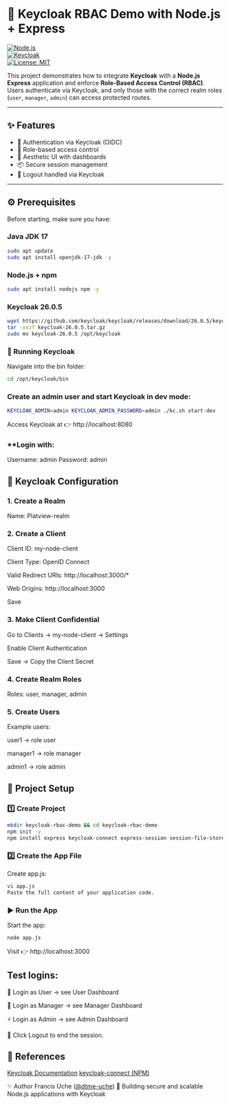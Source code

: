 # 🔐 Keycloak RBAC Demo with Node.js + Express

[![Node.js](https://img.shields.io/badge/Node.js-18.x-green?logo=node.js)](https://nodejs.org/)  
[![Keycloak](https://img.shields.io/badge/Keycloak-26.0.5-blue?logo=keycloak)](https://www.keycloak.org/)  
[![License: MIT](https://img.shields.io/badge/License-MIT-yellow.svg)](LICENSE)

This project demonstrates how to integrate **Keycloak** with a **Node.js Express** application and enforce **Role-Based Access Control (RBAC)**.  
Users authenticate via Keycloak, and only those with the correct realm roles (`user`, `manager`, `admin`) can access protected routes.  

---

## ✨ Features
- 🔑 Authentication via Keycloak (OIDC)
- 👤 Role-based access control
- 🎨 Aesthetic UI with dashboards
- 📦 Secure session management
- 🚪 Logout handled via Keycloak

---

## ⚙️ Prerequisites

Before starting, make sure you have:

### **Java JDK 17**
```bash
sudo apt update
sudo apt install openjdk-17-jdk -y
```
### **Node.js + npm**
```bash
sudo apt install nodejs npm -y
```
### **Keycloak 26.0.5**
```bash
wget https://github.com/keycloak/keycloak/releases/download/26.0.5/keycloak-26.0.5.tar.gz
tar -xvzf keycloak-26.0.5.tar.gz
sudo mv keycloak-26.0.5 /opt/keycloak
```
### 🚀 Running Keycloak
Navigate into the bin folder:
```bash
cd /opt/keycloak/bin
```
### **Create an admin user and start Keycloak in dev mode:**
```bash
KEYCLOAK_ADMIN=admin KEYCLOAK_ADMIN_PASSWORD=admin ./kc.sh start-dev
```
Access Keycloak at 👉 http://localhost:8080

### **Login with:
Username: admin
Password: admin

## 🔧 Keycloak Configuration
### 1. Create a Realm
Name: Platview-realm

### 2. Create a Client
Client ID: my-node-client

Client Type: OpenID Connect

Valid Redirect URIs: http://localhost:3000/*

Web Origins: http://localhost:3000

Save

### 3. Make Client Confidential
Go to Clients → my-node-client → Settings

Enable Client Authentication

Save → Copy the Client Secret

### 4. Create Realm Roles
Roles: user, manager, admin

### 5. Create Users
Example users:

user1 → role user

manager1 → role manager

admin1 → role admin

## 📂 Project Setup
### **1️⃣ Create Project**
```bash
mkdir keycloak-rbac-demo && cd keycloak-rbac-demo
npm init -y
npm install express keycloak-connect express-session session-file-store
```
### **2️⃣ Create the App File**
Create app.js:
```bash
vi app.js
Paste the full content of your application code.
```

### **▶️ Run the App**
Start the app:
```bash
node app.js
```
Visit 👉 http://localhost:3000

## Test logins:
👤 Login as User → see User Dashboard

👔 Login as Manager → see Manager Dashboard

⚡ Login as Admin → see Admin Dashboard

🚪 Click Logout to end the session.

## 📖 References
[Keycloak Documentation](https://www.keycloak.org/documentation)
[keycloak-connect (NPM)](https://www.npmjs.com/package/keycloak-connect)

✨ Author
Francis Uche ([@dtme-uche](https://github.com/dtme-uche))
🚀 Building secure and scalable Node.js applications with Keycloak
